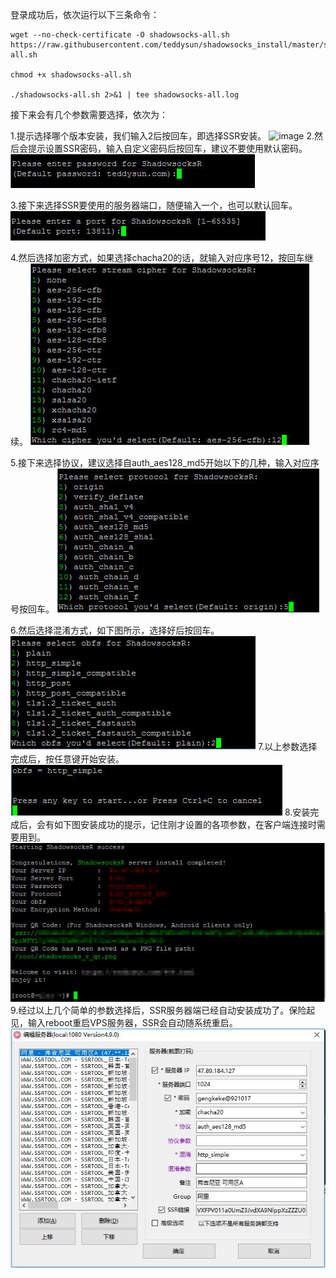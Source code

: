 登录成功后，依次运行以下三条命令：

```shell
wget --no-check-certificate -O shadowsocks-all.sh https://raw.githubusercontent.com/teddysun/shadowsocks_install/master/shadowsocks-all.sh

chmod +x shadowsocks-all.sh

./shadowsocks-all.sh 2>&1 | tee shadowsocks-all.log
```

接下来会有几个参数需要选择，依次为：

1.提示选择哪个版本安装，我们输入2后按回车，即选择SSR安装。
![image](https://github.com/gengkeke/ssr/images/1.jpg)
2.然后会提示设置SSR密码，输入自定义密码后按回车，建议不要使用默认密码。
![](images\2.jpg)

3.接下来选择SSR要使用的服务器端口，随便输入一个，也可以默认回车。
![](images\3.jpg)

4.然后选择加密方式，如果选择chacha20的话，就输入对应序号12，按回车继续。
![](images\4.jpg)

5.接下来选择协议，建议选择自auth_aes128_md5开始以下的几种，输入对应序号按回车。
![](images\5.jpg)

6.然后选择混淆方式，如下图所示，选择好后按回车。
![](images\6.jpg)
7.以上参数选择完成后，按任意键开始安装。
![](images\7.jpg)
8.安装完成后，会有如下图安装成功的提示，记住刚才设置的各项参数，在客户端连接时需要用到。
![](images\8.jpg)
9.经过以上几个简单的参数选择后，SSR服务器端已经自动安装成功了。保险起见，输入reboot重启VPS服务器，SSR会自动随系统重启。
![](images\9.jpg)






















